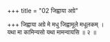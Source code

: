 +++
title = "02 जिह्वाया अग्रे"

+++
जिह्वाया अग्रे मे मधु जिह्वामूले मधूलकम् ।  
यथा मा कामिन्यसो यथा मामन्वायसि ॥ २ ॥